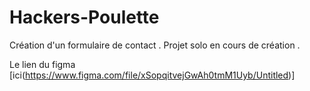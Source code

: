 # Hackers-Poulette
Création d'un formulaire de contact . Projet solo en cours de création .

Le lien du figma [ici(https://www.figma.com/file/xSopqitvejGwAh0tmM1Uyb/Untitled)]
